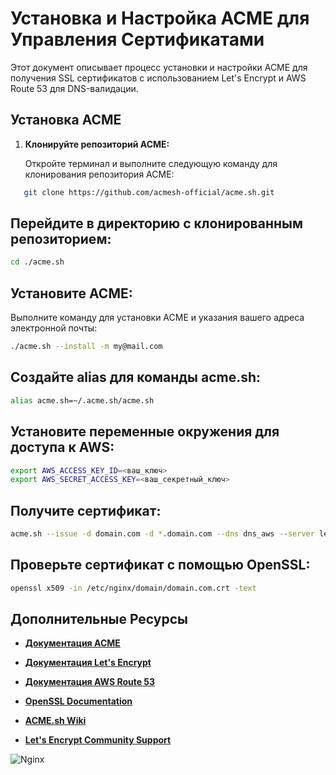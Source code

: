 
# Установка и Настройка ACME для Управления Сертификатами

Этот документ описывает процесс установки и настройки ACME для получения SSL сертификатов с использованием Let's Encrypt и AWS Route 53 для DNS-валидации.

## Установка ACME

1. **Клонируйте репозиторий ACME:**

   Откройте терминал и выполните следующую команду для клонирования репозитория ACME:

``` sh
   git clone https://github.com/acmesh-official/acme.sh.git
```
## Перейдите в директорию с клонированным репозиторием:
``` sh 
cd ./acme.sh
```
## Установите ACME:

Выполните команду для установки ACME и указания вашего адреса электронной почты:
``` sh 
./acme.sh --install -m my@mail.com
```
## Создайте alias для команды acme.sh:
``` sh 
alias acme.sh=~/.acme.sh/acme.sh
```
## Установите переменные окружения для доступа к AWS:
``` sh 
export AWS_ACCESS_KEY_ID=<ваш_ключ>
export AWS_SECRET_ACCESS_KEY=<ваш_секретный_ключ>
```

## Получите сертификат:
``` sh 
acme.sh --issue -d domain.com -d *.domain.com --dns dns_aws --server letsencrypt --force

```

## Проверьте сертификат с помощью OpenSSL:
``` sh 
openssl x509 -in /etc/nginx/domain/domain.com.crt -text

```
## Дополнительные Ресурсы

- **[Документация ACME](https://github.com/acmesh-official/acme.sh)**  
  

- **[Документация Let's Encrypt](https://letsencrypt.org/docs/)**  


- **[Документация AWS Route 53](https://docs.aws.amazon.com/Route53/latest/DeveloperGuide/Welcome.html)**  


- **[OpenSSL Documentation](https://www.openssl.org/docs/)**  
 

- **[ACME.sh Wiki](https://github.com/acmesh-official/acme.sh/wiki)**  


- **[Let's Encrypt Community Support](https://community.letsencrypt.org/)**  




![Nginx](https://img.shields.io/badge/Nginx-1.26-green)